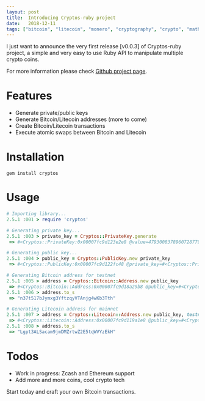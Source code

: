 ```yaml
---
layout: post
title:  Introducing Cryptos-ruby project
date:   2018-12-11
tags: ["bitcoin", "litecoin", "monero", "cryptography", "crypto", "math", "ruby"]
---
```


I just want to announce the very first release [v0.0.3] of Cryptos-ruby project, a simple and very easy to use Ruby API to  manipulate multiple crypto coins.

For more information please check [Github project page](https://github.com/icostan/cryptos-ruby).

# Features

  * Generate private/public keys
  * Generate Bitcoin/Litecoin addresses (more to come)
  * Create Bitcoin/Litecoin transactions
  * Execute atomic swaps between Bitcoin and Litecoin

# Installation
```shell
gem install cryptos
```

# Usage

```ruby
# Importing library...
2.5.1 :001 > require 'cryptos'

# Generating private key...
2.5.1 :003 > private_key = Cryptos::PrivateKey.generate
 => #<Cryptos::PrivateKey:0x00007fc9d123e2e8 @value=47930083789607287790662857866073624449854924554643360243140359905082181414216, @order=115792089237316195423570985008687907852837564279074904382605163141518161494337>

# Generating public key...
2.5.1 :004 > public_key = Cryptos::PublicKey.new private_key
 => #<Cryptos::PublicKey:0x00007fc9d122fc48 @private_key=#<Cryptos::PrivateKey:0x00007fc9d123e2e8 @value=47930083789607287790662857866073624449854924554643360243140359905082181414216, @order=115792089237316195423570985008687907852837564279074904382605163141518161494337>, @x=37935518911551901189910488779135983333966395037400135768523765072809885233888, @y=60841756395196742058661917858407687798753194961782162321894682162865330386541>

# Generating Bitcoin address for testnet
2.5.1 :005 > address = Cryptos::Bitcoin::Address.new public_key
 => #<Cryptos::Bitcoin::Address:0x00007fc9d18a29b8 @public_key=#<Cryptos::PublicKey:0x00007fc9d122fc48 @private_key=#<Cryptos::PrivateKey:0x00007fc9d123e2e8 @value=47930083789607287790662857866073624449854924554643360243140359905082181414216, @order=115792089237316195423570985008687907852837564279074904382605163141518161494337>, @x=37935518911551901189910488779135983333966395037400135768523765072809885233888, @y=60841756395196742058661917858407687798753194961782162321894682162865330386541>, @testnet=true>
2.5.1 :006 > address.to_s
 => "n37t517bJymxg3YftzqyVTAnjg4wKb3Tth"

# Generating Litecoin address for mainnet
2.5.1 :007 > address = Cryptos::Litecoin::Address.new public_key, testnet: false
 => #<Cryptos::Litecoin::Address:0x00007fc9d119a1e8 @public_key=#<Cryptos::PublicKey:0x00007fc9d122fc48 @private_key=#<Cryptos::PrivateKey:0x00007fc9d123e2e8 @value=47930083789607287790662857866073624449854924554643360243140359905082181414216, @order=115792089237316195423570985008687907852837564279074904382605163141518161494337>, @x=37935518911551901189910488779135983333966395037400135768523765072809885233888, @y=60841756395196742058661917858407687798753194961782162321894682162865330386541>, @testnet=false>
2.5.1 :008 > address.to_s
 => "Lgpt3ALSacam9jmDMZrtwZ2E5tqWVYzEkH"
```

# Todos
  * Work in progress: Zcash and Ethereum support
  * Add more and more coins, cool crypto tech

Start today and craft your own Bitcoin transactions.
